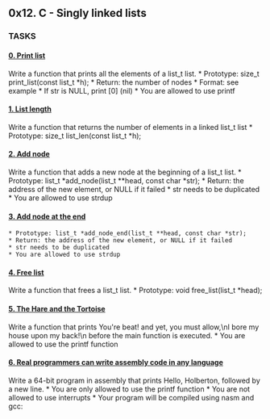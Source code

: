 ## 0x12. C - Singly linked lists

### TASKS

#### [0. Print list](0-print_list.c)
Write a function that prints all the elements of a list_t list.
	* Prototype: size_t print_list(const list_t *h);
	* Return: the number of nodes
	* Format: see example
	* If str is NULL, print [0] (nil)
	* You are allowed to use printf

#### [1. List length](1-list_len.c)
Write a function that returns the number of elements in a linked list_t list
	* Prototype: size_t list_len(const list_t *h);

#### [2. Add node](2-add_node.c)
Write a function that adds a new node at the beginning of a list_t list.
	* Prototype: list_t *add_node(list_t **head, const char *str);
	* Return: the address of the new element, or NULL if it failed
	* str needs to be duplicated
	* You are allowed to use strdup

#### [3. Add node at the end](3-add_node_end.c)
	* Prototype: list_t *add_node_end(list_t **head, const char *str);
	* Return: the address of the new element, or NULL if it failed
	* str needs to be duplicated
	* You are allowed to use strdup

#### [4. Free list](4-free_list.c)
Write a function that frees a list_t list.
	* Prototype: void free_list(list_t *head);

#### [5. The Hare and the Tortoise](100-first.c)
Write a function that prints You're beat! and yet, you must allow,\nI bore my house upon my back!\n before the main function is executed.
	* You are allowed to use the printf function

#### [6. Real programmers can write assembly code in any language](101-hello_holberton.asm)
Write a 64-bit program in assembly that prints Hello, Holberton, followed by a new line.
	* You are only allowed to use the printf function
	* You are not allowed to use interrupts
	* Your program will be compiled using nasm and gcc:

